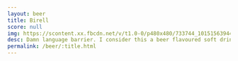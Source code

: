 ```yaml
---
layout: beer
title: Birell
score: null
img: https://scontent.xx.fbcdn.net/v/t1.0-0/p480x480/733744_10151563944413745_394586851_n.jpg?oh=1fee6e9414a2b4839402e04f3345c995&oe=58D5187F
desc: Damn language barrier. I consider this a beer flavoured soft drink
permalink: /beer/:title.html
---
```

